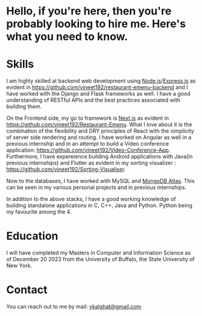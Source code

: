 # Hello, if you're here, then you're probably looking to hire me. Here's what you need to know.

# Skills
I am highly skilled at backend web development using [Node.js](https://nodejs.org/en)/[Express.js](https://expressjs.com/) as evident in https://github.com/vineet192/restaurant-emenu-backend and I have worked with the Django and Flask frameworks as well.
I have a good understanding of RESTful APIs and the best practices associated with building them.

On the Frontend side, my go to framework is [Next.js](https://nextjs.org/) as evident in https://github.com/vineet192/Restaurant-Emenu. What I love about it is the combination of the flexibility and DRY principles of React with the simplicity of server side rendering and routing. 
I have worked on Angular as well in a previous internship and in an attempt to build a Video conference application: https://github.com/vineet192/Video-Conference-App. Furthermore, I have expereience building Android applications 
with Java(in previous internships) and Flutter as evident in my sorting visualizer : https://github.com/vineet192/Sorting-Visualiser.

Now to the databases, I have worked with MySQL and [MongoDB Atlas](https://www.mongodb.com/atlas/database). This can be seen in my various personal projects and in previous internships.

In addition to the above stacks, I have a good working knowledge of building standalone applications in C, C++, Java and Python. Python being my favourite among the 4.

# Education
I will have completed my Masters in Computer and Information Science as of December 20 2023 from the University of Buffalo, the State University of New York.

# Contact
You can reach out to me by mail: vkalghat@gmail.com



